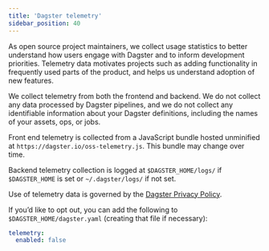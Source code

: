 ```yaml
---
title: 'Dagster telemetry'
sidebar_position: 40
---
```


As open source project maintainers, we collect usage statistics to better understand how users engage with Dagster and to inform development priorities. Telemetry data motivates projects such as adding functionality in frequently used parts of the product, and helps us understand adoption of new features.

We collect telemetry from both the frontend and backend. We do not collect any data processed by Dagster pipelines, and we do not collect any identifiable information about your Dagster definitions, including the names of your assets, ops, or jobs.

Front end telemetry is collected from a JavaScript bundle hosted unminified at `https://dagster.io/oss-telemetry.js`. This bundle may change over time.

Backend telemetry collection is logged at `$DAGSTER_HOME/logs/` if `$DAGSTER_HOME` is set or `~/.dagster/logs/` if not set.

Use of telemetry data is governed by the [Dagster Privacy Policy](https://dagster.io/privacy).

If you’d like to opt out, you can add the following to `$DAGSTER_HOME/dagster.yaml` (creating that file if necessary):

```yaml
telemetry:
  enabled: false
```
